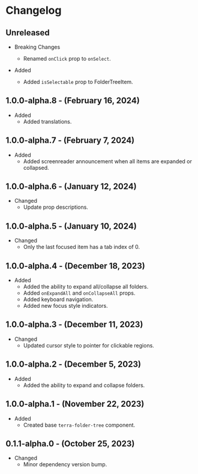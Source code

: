 # Changelog

## Unreleased

* Breaking Changes
  * Renamed `onClick` prop to `onSelect`.

* Added
  * Added `isSelectable` prop to FolderTreeItem.

## 1.0.0-alpha.8 - (February 16, 2024)

* Added
  * Added translations.

## 1.0.0-alpha.7 - (February 7, 2024)

* Added
  * Added screenreader announcement when all items are expanded or collapsed.

## 1.0.0-alpha.6 - (January 12, 2024)

* Changed
  * Update prop descriptions.

## 1.0.0-alpha.5 - (January 10, 2024)

* Changed
  * Only the last focused item has a tab index of 0.

## 1.0.0-alpha.4 - (December 18, 2023)

* Added
  * Added the ability to expand all/collapse all folders.
  * Added `onExpandAll` and `onCollapseAll` props.
  * Added keyboard navigation.
  * Added new focus style indicators.

## 1.0.0-alpha.3 - (December 11, 2023)

* Changed
  * Updated cursor style to pointer for clickable regions.

## 1.0.0-alpha.2 - (December 5, 2023)

* Added
  * Added the ability to expand and collapse folders.

## 1.0.0-alpha.1 - (November 22, 2023)

* Added
  * Created base `terra-folder-tree` component.

## 0.1.1-alpha.0 - (October 25, 2023)

* Changed
  * Minor dependency version bump.
